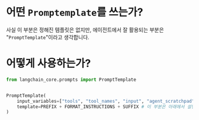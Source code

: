 # 어떤 `Promptemplate`를 쓰는가? 
사실 이 부분은 정해진 템플릿은 없지만, 에이전트에서 잘 활용되는 부분은 "`PromptTemplate`"이라고 생각합니다.<br>
# 어떻게 사용하는가?
```python
from langchain_core.prompts import PromptTemplate


PromptTemplate(
    input_variables=["tools", "tool_names", "input", "agent_scratchpad", ConversationID],
    template=PREFIX + FORMAT_INSTRUCTIONS + SUFFIX # 이 부분은 아래에서 설명
)
```
